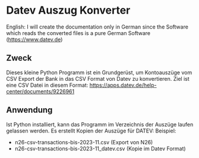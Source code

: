 # Datev Auszug Konverter

English: I will create the documentation only in German since the Software which reads the converted files is a pure German Software (https://www.datev.de)

## Zweck
Dieses kleine Python Programm ist ein Grundgerüst, um Kontoauszüge vom CSV Export der Bank in das CSV Format von Datev zu konvertieren. Ziel ist eine CSV Datei in diesem Format: https://apps.datev.de/help-center/documents/9226961


## Anwendung
Ist Python installiert, kann das Programm im Verzeichnis der Auszüge laufen gelassen werden. Es erstellt Kopien der Auszüge für DATEV:
Beispiel:
* n26-csv-transactions-bis-2023-11.csv (Export von N26)
* n26-csv-transactions-bis-2023-11_datev.csv (Kopie im Datev Format)
